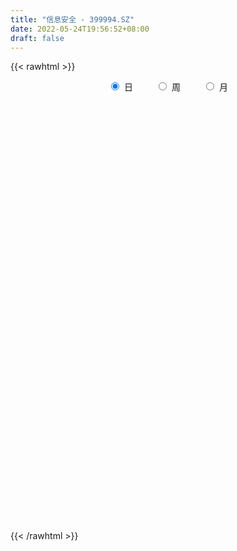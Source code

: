 ```yaml
---
title: "信息安全 - 399994.SZ"
date: 2022-05-24T19:56:52+08:00
draft: false
---
```

{{< rawhtml >}}
    <div style="text-align: center">
        <label style="padding: 1rem;"><input style="margin-right: .5rem" type="radio" name="period" value="D" checked onclick="period_change(this)">日</label>
        <label style="padding: 1rem;"><input style="margin-right: .5rem" type="radio" name="period" value="W" onclick="period_change(this)">周</label>
        <label style="padding: 1rem;"><input style="margin-right: .5rem" type="radio" name="period" value="M" onclick="period_change(this)">月</label>
    </div>
    <div id="chart" style="height: 700px;"></div> 
    <script type="text/javascript">
        const D_v = [17059803.0,15490403.0,17148506.0,14896383.0,16241085.0,15017381.0,13434861.0,18078980.0,19202179.0,19293533.0,18292406.0,19721763.0,18420152.0,19134019.0,17016383.0,17836500.0,15417501.0,22870077.0,23964025.0,20004544.0,35249482.0,35724684.0,26346944.0,27086041.0,27147354.0,24757199.0,23223383.0,21628400.0,21708965.0,20146761.0,17823477.0,17243734.0,18741541.0,17038350.0,18368360.0,15513335.0,17370099.0,19292722.0,15190186.0,19225188.0,15998871.0,28208188.0,31136984.0,25029689.0,22649308.0,21610675.0,23106744.0,18559518.0,20954055.0,21310938.0,21771164.0,19701704.0,23830585.0,20682931.0,18680966.0,20127827.0,22649457.0,25909245.0,20323122.0,19981218.0,18831228.0,16690774.0,19418860.0,17114759.0,21917315.0,20559299.0,14074128.0,16891472.0,14048098.0,13224082.0,14549302.0,16775842.0,15934940.0,12693603.0,14937135.0,15724227.0,21234504.0,21046531.0,19847188.0,16578676.0,19320031.0,17841964.0,17501738.0,19842879.0,19534562.0,17095413.0,15676832.0,18633770.0,14622201.0,14060523.0,11809224.0,8887014.0,12832437.0,11748771.0,13091865.0,8887375.0,9692433.0,7524878.0,8823358.0,8406153.0,7888008.0,7327343.0,7341729.0,10355555.0,8836735.0,8766513.0,9838045.0,8090586.0,8469373.0,8502309.0,10143930.0,10194426.0,8678803.0,10523687.0,10672656.0,11356070.0,9432080.0,9633438.0,15394802.0,12183434.0,14338513.0,15631473.0,14931139.0,17713242.0,19177905.0,19484443.0,18043537.0,17123409.0,15632783.0,16219101.0,15864837.0,17194918.0,17358687.0,19928835.0,16999820.0,22817117.0,23239854.0,21412080.0,16838051.0,17119328.0,15891079.0,16006538.0,18157434.0,15211311.0,18551439.0,20535978.0,20821952.0,20694691.0,21641677.0,17248949.0,16409621.0,18243691.0,14972790.0,16346270.0,12115531.0,15874543.0,13980138.0,18228819.0,16480165.0,21667983.0,23502639.0,19694826.0,19567742.0,19437036.0,16254173.0,13768880.0,17699873.0,16804680.0,32774555.0,39418831.0,26531793.0,24542270.0,23167374.0,20721865.0,25659638.0,20556844.0,22003510.0,17500971.0,15186938.0,18867948.0,22627853.0,17699288.0,20631861.0,19343687.0,17335640.0,17595941.0,19111048.0,20936525.0,30822842.0,28833425.0,28418613.0,32489882.0,20907555.0,18694544.0,18676713.0,18051120.0,17870317.0,16158075.0,15837260.0,19093726.0,24073039.0,19671852.0,20048172.0,19599897.0,21984553.0,24522978.0,26592311.0,18363378.0,19210269.0,19375153.0,16660227.0,15610735.0,14271276.0,12543110.0,12755814.0,12538015.0,15038170.0,15310757.0,14721921.0,15278041.0,13981823.0,13763096.0,11586893.0,10571064.0,8869448.0,10601732.0,8843345.0,8711696.0,11077548.0,11622181.0,9978491.0,14913450.0,14864225.0,15774962.0,10774775.0,14038721.0,14448951.0,16814501.0,12079243.0,12133654.0,15827428.0,13220972.0,11437470.0,11174387.0,10146604.0,14978072.0,11297667.0,11111652.0,11479231.0,15129386.0]
const D_histogram = [0.0,2.102185755,3.8815239305,5.2375691457,5.7197532255,4.976336851,3.1918048408,4.8602315351,7.6165971427,7.9578493487,9.4055794225,9.5552181971,10.3613310064,10.4665664002,7.0463630025,3.9545877473,2.0813451014,3.818308047,4.2049924327,4.0454437991,6.7870390845,6.5931723688,5.0876705804,2.3592072547,2.3958772089,1.3521377403,2.1364299042,1.3996115252,1.3903897545,-1.0950239746,-3.8007391255,-4.6036592985,-6.0137137341,-5.2362576433,-6.8411683619,-9.9450729443,-9.725547861,-9.5803292643,-8.4033722796,-6.1449369626,-5.3593060533,1.2478883499,6.1627126134,6.9875798193,7.4246623723,7.8626576532,8.4582872385,8.0325052365,9.6491152441,9.9491838438,7.1577633294,3.8680403696,1.3353408064,-3.1308111028,-2.7439248128,-2.6232688479,-0.0841393963,0.1863139775,1.3073768943,-0.162631641,-0.9215842707,-0.1071555469,0.7765526459,-0.5302366816,-1.6742682356,-5.7369847316,-8.5080848059,-13.1562513131,-14.7489538616,-14.6289268348,-13.0793254755,-8.3258607871,-4.7630144725,-2.639319619,-3.6472676461,-4.4083236386,-4.220409327,-5.413872078,-5.1926758588,-6.4476697716,-6.7042448959,-4.6398932062,-2.5890000278,-0.670227268,-0.2883822834,0.8550253439,-0.5612699895,-1.5864146712,-3.3641356,-6.7673214884,-8.0528345949,-8.4168952773,-6.3706309281,-4.8419598905,-4.6772365101,-4.5461883594,-7.4042907666,-6.3876119937,-4.4070639907,-2.337095365,-2.9414777633,-2.3050685005,-1.0376680987,1.2783021542,1.5547872584,2.7961125665,2.9830161342,2.0134228888,2.0733165907,2.4463180733,1.7746182169,-0.6330807045,-3.0689632998,-2.1444626413,-0.0721412595,1.9888813151,3.9459969438,5.8824500848,7.9976130686,8.2559118816,10.4838033293,11.2753530514,11.6561071696,12.6808867171,12.6085307129,11.2750350635,10.3169914083,6.6842394022,4.9192751118,4.7225882582,3.3182558308,1.7401507702,0.3460037529,-1.4758961088,-3.629409963,-1.5386435195,1.1710222909,0.2013226083,0.1757365656,-1.9282449338,-3.9646866751,-2.2600588319,-0.2570876174,-0.21364147,0.6465308007,1.9535835065,1.6903823637,1.0941738945,-1.7863905721,-5.6150214228,-6.2172789962,-5.9724239669,-5.9512801079,-6.7989043412,-6.8904783492,-5.3446759641,-4.8280871877,-2.4574904273,-0.3926122753,2.3278697454,2.1772363421,0.0921058227,-3.3797460888,-4.1520343371,-6.6056411691,-6.5923552654,-7.3281522521,-7.6805990666,-1.5171945463,3.5437634958,6.3181934924,6.061589652,4.2629285889,3.6625730292,-2.0708149675,-5.8409600725,-13.3612250802,-18.0643351089,-20.5312671662,-20.2654674932,-15.7848263369,-13.2373829294,-12.5416309098,-12.1649193396,-9.8086995536,-7.4220870525,-6.0875762125,-2.7798253266,3.4756082203,5.9952855325,9.9481534355,8.2854555203,7.7040394206,7.6917670932,8.1208372931,7.8654077622,5.7005501868,3.1622682508,-2.1872763242,-7.1153836894,-10.7914188362,-11.9764178867,-10.5488076551,-11.3226503582,-15.3883853108,-12.9020620969,-8.4505171759,-5.5706441559,-2.8986011257,-0.927515898,0.8512747656,0.0105890415,-1.3937097289,-2.1851278299,-3.5054477467,-1.6864637173,-0.3134812461,0.9076800418,2.2622958823,0.7874023023,-1.4001384357,-6.8706767648,-7.3155350465,-9.3277011604,-8.8111701396,-8.5343695605,-5.9051712952,-3.7586766769,-2.2766383605,-3.76881526,-5.3807284567,-12.0957535616,-18.7163951767,-17.3423933454,-16.1957900351,-9.5983930595,-4.463518886,-0.8315241602,2.3902984797,6.074790196,9.2294719892,11.8857722849,13.2070025158,13.5635796057,13.9336038376,14.8136009534,14.732520026,15.5256824704,16.6902958745,12.6460509532]
const D_fast = [0.0,2.6277321937,5.3774513519,8.0428888535,9.9550112396,10.4556790779,9.4690982779,12.352582856,17.0130977493,19.3438122925,23.1429372218,25.6813805457,29.0778261066,31.7997031005,30.1410904534,28.0379621351,26.6850557645,29.3765957218,30.8145282157,31.6663405319,36.1046955884,37.5591219649,37.3255378216,35.1868763096,35.822515566,35.1168105324,36.4352101724,36.0482946748,36.3866703427,33.6275006199,29.9716006876,28.0177656901,25.1042828209,24.5726745009,21.2574716918,15.6672988734,13.4554369914,11.205573272,10.2816871868,11.0038882632,10.4496926591,17.3688591498,23.8243615667,26.3961237274,28.6893718734,31.0930315676,33.8032329626,35.3855772697,39.4144660884,42.201830649,41.1998509669,38.8771380995,36.6782737379,31.429419053,31.1303241398,30.5951628927,33.1132574953,33.4302893634,34.8781965039,33.3675300583,32.3781813609,33.1658211979,34.2436675523,32.8043190544,31.2417204415,25.7447577625,20.8466364868,12.9094071513,7.6294661374,4.0922614555,2.3720314459,5.0440309376,7.4161236341,8.8799885828,6.9602236442,5.097086742,4.2298987218,1.6829679514,0.6059952058,-2.2609161499,-4.1935524981,-3.2891741099,-1.8855309385,-0.1343149957,0.1754344181,1.5325983814,-0.0240144495,-1.445762799,-4.0645176278,-9.1595338882,-12.4582556434,-14.9265401451,-14.472933528,-14.154752463,-15.1593382102,-16.1648371494,-20.8740122481,-21.4542364737,-20.5754544684,-19.0897596839,-20.4295115231,-20.3693693854,-19.3613860082,-16.7258402168,-16.0606582981,-14.1203048483,-13.187647247,-13.6538847702,-13.0756619206,-12.0910809197,-12.3191262219,-14.8850953194,-18.0882187397,-17.6998337415,-15.6455476747,-13.0873047713,-10.1436899065,-6.7366242444,-2.6220579934,-0.29978121,4.54906107,8.1594490549,11.4542299656,15.6492311923,18.7290078663,20.2142709828,21.8354751796,19.8737830241,19.3386375117,20.3225977227,19.7478292529,18.6047618848,17.2971158057,15.1062419169,12.0453755719,13.7514811356,16.7539025187,15.8345334881,15.8528815868,13.266838854,10.239225444,11.3788385792,13.3175378893,13.3075736692,14.3293786401,16.1248272226,16.2842216707,15.9615566751,12.6343945654,7.4020083591,5.2454310367,3.9971800742,2.5305039062,-0.0168464124,-1.8310400077,-1.6214066136,-2.3118396341,-0.5556154805,1.4111096026,4.7135590597,5.1072347419,3.0451306782,-1.2716577555,-3.0819545881,-7.1869717124,-8.821774625,-11.3896096747,-13.6622062559,-7.8781003721,-1.9312014561,2.4227769135,3.6815704862,2.9486415703,3.2639292679,-2.9871624707,-8.2175475938,-19.0781188716,-28.2973126776,-35.8970615264,-40.6976287267,-40.1631941546,-40.9250964795,-43.3647521873,-46.0292704519,-46.1252255544,-45.5941348164,-45.7815180295,-43.1687234753,-36.0443878733,-32.025889178,-25.5859829161,-25.1773169512,-23.8327231958,-21.9220537499,-19.4627742267,-17.7518518171,-18.4915718458,-20.2392867191,-26.1356503751,-32.8426036626,-39.2164935185,-43.3955970407,-44.6051887229,-48.2096940155,-56.1225252959,-56.8617176062,-54.5228019791,-53.035589998,-51.0881972494,-49.3489909961,-47.3573816411,-48.1954201049,-49.9481463075,-51.2858463659,-53.4825282195,-52.0851601193,-50.7905479597,-49.3424666614,-47.4222768503,-48.7003198547,-51.2378952017,-58.4261027219,-60.6998447652,-65.0439361693,-66.7301976834,-68.5869894943,-67.4340840528,-66.2272586038,-65.3143798775,-67.748760592,-70.7058559028,-80.4448193982,-91.7445598074,-94.7061563125,-97.608500511,-93.4107018003,-89.3917073483,-85.9675936626,-82.1481964026,-76.9450071374,-71.4829573469,-65.85521398,-61.2322331201,-57.4847611288,-53.6313359376,-49.0479385833,-45.4458895042,-40.7713064422,-35.4341190696,-36.3168512525]
const D_slow = [0.0,0.5255464387,1.4959274214,2.8053197078,4.2352580142,5.4793422269,6.2772934371,7.4923513209,9.3965006066,11.3859629438,13.7373577994,16.1261623486,18.7164951002,21.3331367003,23.0947274509,24.0833743877,24.6037106631,25.5582876748,26.609535783,27.6208967328,29.3176565039,30.9659495961,32.2378672412,32.8276690549,33.4266383571,33.7646727922,34.2987802682,34.6486831495,34.9962805882,34.7225245945,33.7723398131,32.6214249885,31.117996555,29.8089321442,28.0986400537,25.6123718176,23.1809848524,20.7859025363,18.6850594664,17.1488252258,15.8089987124,16.1209707999,17.6616489533,19.4085439081,21.2647095012,23.2303739144,25.3449457241,27.3530720332,29.7653508442,32.2526468052,34.0420876375,35.0090977299,35.3429329315,34.5602301558,33.8742489526,33.2184317406,33.1973968916,33.2439753859,33.5708196095,33.5301616993,33.2997656316,33.2729767449,33.4671149064,33.334555736,32.9159886771,31.4817424942,29.3547212927,26.0656584644,22.378419999,18.7211882903,15.4513569214,13.3698917247,12.1791381066,11.5193082018,10.6074912903,9.5054103806,8.4503080489,7.0968400294,5.7986710647,4.1867536218,2.5106923978,1.3507190963,0.7034690893,0.5359122723,0.4638167015,0.6775730374,0.5372555401,0.1406518723,-0.7003820278,-2.3922123998,-4.4054210486,-6.5096448679,-8.1023025999,-9.3127925725,-10.4821017001,-11.6186487899,-13.4697214816,-15.06662448,-16.1683904777,-16.7526643189,-17.4880337598,-18.0643008849,-18.3237179095,-18.004142371,-17.6154455564,-16.9164174148,-16.1706633812,-15.667307659,-15.1489785113,-14.537398993,-14.0937444388,-14.2520146149,-15.0192554399,-15.5553711002,-15.5734064151,-15.0761860863,-14.0896868504,-12.6190743292,-10.619671062,-8.5556930916,-5.9347422593,-3.1159039965,-0.201877204,2.9683444752,6.1204771534,8.9392359193,11.5184837714,13.1895436219,14.4193623999,15.6000094644,16.4295734221,16.8646111147,16.9511120529,16.5821380257,15.6747855349,15.2901246551,15.5828802278,15.6332108799,15.6771450212,15.1950837878,14.203912119,13.6388974111,13.5746255067,13.5212151392,13.6828478394,14.171243716,14.593839307,14.8673827806,14.4207851375,13.0170297819,11.4627100328,9.9696040411,8.4817840141,6.7820579288,5.0594383415,3.7232693505,2.5162475536,1.9018749468,1.8037218779,2.3856893143,2.9299983998,2.9530248555,2.1080883333,1.070079749,-0.5813305433,-2.2294193596,-4.0614574226,-5.9816071893,-6.3609058259,-5.4749649519,-3.8954165788,-2.3800191658,-1.3142870186,-0.3986437613,-0.9163475032,-2.3765875213,-5.7168937914,-10.2329775686,-15.3657943602,-20.4321612335,-24.3783678177,-27.68771355,-30.8231212775,-33.8643511124,-36.3165260008,-38.1720477639,-39.693941817,-40.3888981487,-39.5199960936,-38.0211747105,-35.5341363516,-33.4627724715,-31.5367626164,-29.6138208431,-27.5836115198,-25.6172595793,-24.1921220326,-23.4015549699,-23.9483740509,-25.7272199733,-28.4250746823,-31.419179154,-34.0563810678,-36.8870436573,-40.734139985,-43.9596555093,-46.0722848032,-47.4649458422,-48.1895961236,-48.4214750981,-48.2086564067,-48.2060091464,-48.5544365786,-49.1007185361,-49.9770804727,-50.3986964021,-50.4770667136,-50.2501467032,-49.6845727326,-49.487722157,-49.8377567659,-51.5554259571,-53.3843097187,-55.7162350088,-57.9190275438,-60.0526199339,-61.5289127577,-62.4685819269,-63.037741517,-63.979945332,-65.3251274462,-68.3490658366,-73.0281646307,-77.3637629671,-81.4127104759,-83.8123087408,-84.9281884623,-85.1360695023,-84.5384948824,-83.0197973334,-80.7124293361,-77.7409862649,-74.4392356359,-71.0483407345,-67.5649397751,-63.8615395368,-60.1784095302,-56.2969889126,-52.124414944,-48.9629022057]
const D_data = [['2021-05-13', 1655.6554, 1657.512, 1654.2205, 1681.3211],['2021-05-14', 1662.6546, 1690.4525, 1654.557, 1690.481],['2021-05-17', 1691.3652, 1699.4895, 1691.3652, 1720.3361],['2021-05-18', 1691.6986, 1706.6647, 1683.0256, 1711.329],['2021-05-19', 1703.1488, 1705.6051, 1693.4248, 1708.6483],['2021-05-20', 1701.2501, 1694.5237, 1693.9424, 1706.2623],['2021-05-21', 1697.2817, 1678.7326, 1677.1519, 1702.2493],['2021-05-24', 1676.0189, 1725.9215, 1671.8154, 1727.7601],['2021-05-25', 1727.5299, 1757.7891, 1722.4801, 1759.2074],['2021-05-26', 1761.292, 1743.6638, 1742.9324, 1778.1005],['2021-05-27', 1741.6899, 1771.161, 1741.4012, 1779.6304],['2021-05-28', 1766.3412, 1768.9755, 1760.2612, 1773.8115],['2021-05-31', 1775.4177, 1790.29, 1775.4177, 1790.3485],['2021-06-01', 1786.1936, 1795.2067, 1779.0319, 1803.7291],['2021-06-02', 1798.1655, 1752.2249, 1746.4575, 1798.4962],['2021-06-03', 1755.4688, 1746.4565, 1746.2207, 1778.6602],['2021-06-04', 1742.6153, 1754.158, 1741.2099, 1762.6338],['2021-06-07', 1766.1624, 1804.998, 1766.1624, 1804.998],['2021-06-08', 1809.0934, 1800.7854, 1790.7772, 1814.7998],['2021-06-09', 1800.8163, 1801.743, 1788.197, 1817.6783],['2021-06-10', 1795.6864, 1853.5387, 1794.4748, 1855.4275],['2021-06-11', 1857.1568, 1833.3378, 1830.0864, 1857.1568],['2021-06-15', 1831.4898, 1821.4907, 1811.5417, 1831.4898],['2021-06-16', 1817.6634, 1802.3074, 1798.2639, 1832.7113],['2021-06-17', 1798.9313, 1836.307, 1795.9094, 1841.4002],['2021-06-18', 1831.601, 1826.3351, 1823.826, 1844.3656],['2021-06-21', 1817.7231, 1854.8099, 1812.5774, 1856.6338],['2021-06-22', 1854.8287, 1842.2161, 1834.0593, 1855.9774],['2021-06-23', 1838.3589, 1855.4077, 1819.9236, 1862.6938],['2021-06-24', 1855.4421, 1822.6943, 1821.2645, 1855.5607],['2021-06-25', 1820.1494, 1808.7679, 1796.9699, 1828.4947],['2021-06-28', 1809.7298, 1824.463, 1801.5309, 1827.7476],['2021-06-29', 1825.0548, 1811.1324, 1808.963, 1841.2463],['2021-06-30', 1814.1206, 1836.6692, 1808.4924, 1837.2533],['2021-07-01', 1840.9747, 1803.8423, 1802.9621, 1841.5677],['2021-07-02', 1796.84, 1769.3623, 1766.2594, 1797.2391],['2021-07-05', 1782.6077, 1798.7767, 1781.5188, 1805.7778],['2021-07-06', 1798.0271, 1794.2189, 1774.2674, 1811.1474],['2021-07-07', 1780.5995, 1806.335, 1769.9781, 1807.7101],['2021-07-08', 1808.8373, 1825.931, 1796.5753, 1827.7801],['2021-07-09', 1816.6503, 1813.4627, 1793.0886, 1821.3623],['2021-07-12', 1817.9372, 1907.1352, 1813.1889, 1907.9479],['2021-07-13', 1919.6755, 1922.5847, 1909.3117, 1941.7576],['2021-07-14', 1918.6091, 1894.8248, 1893.3426, 1922.871],['2021-07-15', 1889.4223, 1902.0848, 1878.4951, 1909.2355],['2021-07-16', 1903.272, 1913.7919, 1902.6423, 1932.5629],['2021-07-19', 1904.4898, 1928.6007, 1890.4289, 1931.8497],['2021-07-20', 1908.6074, 1926.6475, 1899.9705, 1927.8822],['2021-07-21', 1931.421, 1966.6667, 1930.7379, 1977.7075],['2021-07-22', 1976.7279, 1967.6695, 1951.6348, 1976.8713],['2021-07-23', 1967.7872, 1933.7619, 1929.4364, 1967.7872],['2021-07-26', 1934.1042, 1920.3716, 1882.0721, 1948.7307],['2021-07-27', 1925.3269, 1921.1735, 1920.2676, 1988.3563],['2021-07-28', 1903.2061, 1882.2111, 1835.3753, 1923.2001],['2021-07-29', 1914.5343, 1934.5029, 1904.8811, 1942.4898],['2021-07-30', 1931.1707, 1935.179, 1911.3193, 1945.1803],['2021-08-02', 1930.4912, 1976.3719, 1925.1921, 1976.3719],['2021-08-03', 1970.905, 1960.3453, 1951.9799, 1996.3662],['2021-08-04', 1952.0481, 1980.1579, 1952.0481, 1981.4488],['2021-08-05', 1973.6181, 1951.9827, 1946.0213, 1973.6181],['2021-08-06', 1955.9856, 1959.1842, 1936.9125, 1961.4524],['2021-08-09', 1954.7195, 1983.4001, 1952.6378, 1986.2214],['2021-08-10', 1977.9682, 1993.9139, 1970.2537, 1999.8739],['2021-08-11', 1991.6417, 1970.1766, 1964.3481, 1991.9234],['2021-08-12', 1974.772, 1969.4111, 1968.6628, 2007.571],['2021-08-13', 1961.3157, 1920.3128, 1914.0891, 1961.3157],['2021-08-16', 1915.4927, 1916.5772, 1905.993, 1933.6463],['2021-08-17', 1914.6868, 1868.163, 1864.0362, 1915.9888],['2021-08-18', 1868.8297, 1881.7743, 1852.8713, 1881.7743],['2021-08-19', 1876.8347, 1890.3794, 1876.0989, 1906.1687],['2021-08-20', 1886.1962, 1904.1401, 1876.4795, 1921.8902],['2021-08-23', 1904.4544, 1954.8695, 1902.6498, 1958.5267],['2021-08-24', 1950.1575, 1959.0831, 1936.3299, 1961.1607],['2021-08-25', 1969.0242, 1955.1958, 1944.3364, 1979.3707],['2021-08-26', 1955.878, 1918.0215, 1917.8003, 1956.484],['2021-08-27', 1906.3073, 1914.5149, 1900.7533, 1915.7122],['2021-08-30', 1949.017, 1922.6709, 1915.2778, 1957.2496],['2021-08-31', 1917.3464, 1899.8646, 1886.9613, 1918.6653],['2021-09-01', 1903.8329, 1911.6189, 1869.855, 1919.9305],['2021-09-02', 1903.7238, 1886.3441, 1877.896, 1903.7238],['2021-09-03', 1894.2596, 1889.9513, 1869.3375, 1906.8929],['2021-09-06', 1887.9158, 1919.6705, 1871.5172, 1920.3019],['2021-09-07', 1918.7607, 1927.914, 1909.7658, 1934.4108],['2021-09-08', 1929.1575, 1935.8116, 1921.7778, 1937.6424],['2021-09-09', 1931.7793, 1922.4759, 1908.25, 1932.6605],['2021-09-10', 1921.3582, 1936.4718, 1915.613, 1945.6498],['2021-09-13', 1936.8225, 1903.8482, 1900.9263, 1936.8225],['2021-09-14', 1903.5993, 1901.3103, 1897.2485, 1942.0768],['2021-09-15', 1897.5801, 1882.2394, 1873.7971, 1897.5801],['2021-09-16', 1878.7597, 1843.509, 1843.4952, 1887.9123],['2021-09-17', 1845.6872, 1850.889, 1818.0753, 1854.0142],['2021-09-22', 1826.064, 1850.5657, 1822.3477, 1856.6821],['2021-09-23', 1856.5814, 1878.3617, 1851.8093, 1884.5743],['2021-09-24', 1874.3787, 1875.8277, 1873.469, 1889.7598],['2021-09-27', 1888.5953, 1858.0874, 1841.7986, 1898.9729],['2021-09-28', 1850.8207, 1853.1836, 1837.8398, 1867.3665],['2021-09-29', 1840.631, 1801.7169, 1800.6794, 1842.3118],['2021-09-30', 1809.8968, 1837.7122, 1809.8968, 1843.503],['2021-10-08', 1855.7929, 1851.3621, 1844.3195, 1870.9198],['2021-10-11', 1851.7583, 1858.4161, 1849.997, 1866.3493],['2021-10-12', 1854.9261, 1824.3026, 1811.1644, 1854.9261],['2021-10-13', 1828.6659, 1835.2963, 1816.3534, 1836.5268],['2021-10-14', 1836.5714, 1844.4315, 1830.5133, 1849.8951],['2021-10-15', 1850.2776, 1864.8042, 1838.9671, 1873.9192],['2021-10-18', 1860.1492, 1844.8685, 1834.1401, 1860.1492],['2021-10-19', 1846.2929, 1860.3648, 1840.7537, 1863.2135],['2021-10-20', 1867.1334, 1850.9821, 1850.012, 1879.6366],['2021-10-21', 1845.1195, 1834.0935, 1828.2525, 1849.1268],['2021-10-22', 1837.3841, 1843.9705, 1834.2779, 1858.7756],['2021-10-25', 1840.4184, 1848.766, 1827.6035, 1849.0198],['2021-10-26', 1848.5046, 1834.51, 1832.9829, 1854.6663],['2021-10-27', 1832.1707, 1802.8236, 1797.4123, 1833.1581],['2021-10-28', 1793.4334, 1785.7452, 1779.7782, 1807.8321],['2021-10-29', 1785.8203, 1819.4891, 1785.8203, 1819.4891],['2021-11-01', 1820.4565, 1838.898, 1815.8348, 1843.1645],['2021-11-02', 1838.977, 1848.5563, 1831.367, 1868.4643],['2021-11-03', 1855.8821, 1858.4614, 1848.7475, 1869.194],['2021-11-04', 1861.3614, 1870.8118, 1861.1754, 1872.5744],['2021-11-05', 1873.7402, 1887.9662, 1873.3668, 1903.6356],['2021-11-08', 1882.8234, 1876.2921, 1861.4409, 1882.9008],['2021-11-09', 1875.4771, 1914.2249, 1873.6703, 1917.6728],['2021-11-10', 1913.3966, 1912.511, 1901.1325, 1926.4802],['2021-11-11', 1905.8754, 1919.5199, 1899.3277, 1931.0695],['2021-11-12', 1917.1476, 1941.3841, 1914.5913, 1942.9384],['2021-11-15', 1952.3901, 1941.026, 1939.0279, 1961.1234],['2021-11-16', 1940.2439, 1932.0726, 1929.4945, 1958.7036],['2021-11-17', 1928.0376, 1940.6959, 1925.6352, 1941.8251],['2021-11-18', 1934.0365, 1903.3015, 1903.1894, 1942.707],['2021-11-19', 1905.2975, 1918.6988, 1903.332, 1922.0561],['2021-11-22', 1919.3053, 1939.052, 1915.254, 1944.0416],['2021-11-23', 1934.5377, 1925.0862, 1919.7251, 1938.0059],['2021-11-24', 1925.9038, 1919.2232, 1917.0927, 1930.3295],['2021-11-25', 1916.479, 1916.7153, 1909.7524, 1926.9562],['2021-11-26', 1912.6238, 1904.5651, 1887.6724, 1918.5993],['2021-11-29', 1878.3742, 1889.8705, 1877.1658, 1892.9549],['2021-11-30', 1895.7256, 1943.0406, 1895.7256, 1952.4816],['2021-12-01', 1947.8537, 1965.8862, 1946.8052, 1970.5752],['2021-12-02', 1963.109, 1927.2666, 1925.7118, 1966.2668],['2021-12-03', 1932.2735, 1938.7882, 1932.2735, 1946.4469],['2021-12-06', 1935.8116, 1908.4548, 1907.301, 1936.7594],['2021-12-07', 1919.876, 1897.7954, 1887.502, 1922.2921],['2021-12-08', 1900.5685, 1943.2795, 1900.5685, 1943.43],['2021-12-09', 1940.8021, 1958.0154, 1940.2931, 1968.5712],['2021-12-10', 1950.8165, 1940.7522, 1931.7835, 1954.1328],['2021-12-13', 1945.8409, 1955.5602, 1941.373, 1961.1874],['2021-12-14', 1949.9928, 1970.0789, 1947.469, 1971.4821],['2021-12-15', 1972.0639, 1956.7467, 1953.7207, 1978.0478],['2021-12-16', 1957.6642, 1953.4627, 1942.8501, 1965.3111],['2021-12-17', 1950.1237, 1917.2036, 1917.2036, 1950.1237],['2021-12-20', 1908.5846, 1886.0943, 1885.3888, 1919.9223],['2021-12-21', 1888.1969, 1911.507, 1888.1969, 1912.4128],['2021-12-22', 1916.8296, 1917.7893, 1913.7502, 1928.6236],['2021-12-23', 1919.3227, 1912.2341, 1910.4568, 1924.2935],['2021-12-24', 1913.7761, 1895.0676, 1889.4835, 1916.7525],['2021-12-27', 1896.0648, 1897.3416, 1889.2432, 1902.7645],['2021-12-28', 1901.2818, 1917.5259, 1900.2125, 1917.9283],['2021-12-29', 1913.7773, 1906.5803, 1899.1293, 1915.2858],['2021-12-30', 1906.3257, 1935.0466, 1904.8357, 1944.8645],['2021-12-31', 1935.6544, 1942.3729, 1926.478, 1944.2064],['2022-01-04', 1947.511, 1964.657, 1938.6487, 1969.0204],['2022-01-05', 1961.5422, 1937.8306, 1929.6071, 1969.925],['2022-01-06', 1926.1616, 1908.8438, 1894.7405, 1926.1616],['2022-01-07', 1909.8915, 1875.4176, 1874.8356, 1925.3272],['2022-01-10', 1869.367, 1894.9396, 1848.1484, 1904.6876],['2022-01-11', 1892.8702, 1860.8197, 1857.2057, 1898.3097],['2022-01-12', 1864.4576, 1879.6167, 1863.6359, 1879.9307],['2022-01-13', 1896.592, 1862.2229, 1862.2229, 1899.9979],['2022-01-14', 1851.8146, 1857.327, 1849.1265, 1878.0864],['2022-01-17', 1878.4676, 1950.2033, 1878.4676, 1951.9409],['2022-01-18', 1960.0581, 1966.8183, 1959.4877, 2009.7608],['2022-01-19', 1955.5097, 1962.7156, 1949.5361, 1977.7039],['2022-01-20', 1962.7543, 1936.0793, 1930.3347, 1962.8082],['2022-01-21', 1928.1884, 1915.0543, 1910.5197, 1947.6459],['2022-01-24', 1903.7394, 1926.6263, 1902.3935, 1946.2563],['2022-01-25', 1917.8119, 1845.6341, 1845.1352, 1927.5403],['2022-01-26', 1847.3998, 1841.0354, 1815.8301, 1866.7601],['2022-01-27', 1839.4397, 1755.0863, 1753.6253, 1839.7261],['2022-01-28', 1767.1042, 1743.458, 1742.2472, 1779.1017],['2022-02-07', 1777.0136, 1734.6929, 1727.7403, 1779.4291],['2022-02-08', 1730.6804, 1744.0266, 1708.7309, 1744.7698],['2022-02-09', 1746.9563, 1792.0606, 1746.1131, 1793.7256],['2022-02-10', 1787.414, 1771.5231, 1764.2863, 1787.414],['2022-02-11', 1766.361, 1742.5768, 1738.7066, 1780.3616],['2022-02-14', 1726.8903, 1726.9411, 1704.6634, 1746.4824],['2022-02-15', 1729.0923, 1745.332, 1727.4556, 1747.7062],['2022-02-16', 1767.1262, 1746.3427, 1740.869, 1773.3599],['2022-02-17', 1735.2692, 1732.2642, 1725.4556, 1749.5754],['2022-02-18', 1736.3907, 1760.3176, 1735.404, 1760.3465],['2022-02-21', 1779.2655, 1817.7979, 1778.7304, 1818.8941],['2022-02-22', 1799.3371, 1793.0523, 1783.0074, 1805.1748],['2022-02-23', 1798.2776, 1829.7386, 1794.8686, 1834.5695],['2022-02-24', 1815.7996, 1767.9573, 1741.1105, 1828.5822],['2022-02-25', 1785.1966, 1777.2023, 1774.0717, 1799.3424],['2022-02-28', 1785.0038, 1784.5434, 1762.3914, 1794.5389],['2022-03-01', 1786.307, 1793.475, 1779.1727, 1796.9831],['2022-03-02', 1779.164, 1787.9886, 1774.6546, 1791.0354],['2022-03-03', 1792.6775, 1759.376, 1757.4717, 1793.8801],['2022-03-04', 1747.9781, 1742.0906, 1734.4665, 1764.0541],['2022-03-07', 1734.5319, 1682.4492, 1673.3611, 1734.5319],['2022-03-08', 1684.4844, 1652.5498, 1642.7967, 1697.1546],['2022-03-09', 1658.9239, 1633.8286, 1556.4113, 1663.5562],['2022-03-10', 1672.1407, 1638.4389, 1638.4389, 1673.7648],['2022-03-11', 1608.4816, 1658.1212, 1591.0911, 1658.5476],['2022-03-14', 1639.8827, 1618.4439, 1618.4439, 1662.0129],['2022-03-15', 1609.0737, 1547.7652, 1547.7652, 1629.4142],['2022-03-16', 1575.9148, 1608.1967, 1523.2734, 1612.8501],['2022-03-17', 1630.053, 1636.6535, 1624.1987, 1654.6986],['2022-03-18', 1625.8813, 1624.5363, 1605.5571, 1630.767],['2022-03-21', 1626.5703, 1626.7652, 1609.2129, 1637.3542],['2022-03-22', 1622.7663, 1622.1429, 1611.8104, 1633.6251],['2022-03-23', 1620.2319, 1622.9778, 1611.1548, 1634.0542],['2022-03-24', 1613.218, 1586.1466, 1581.183, 1613.218],['2022-03-25', 1593.6718, 1565.5206, 1565.5206, 1602.2599],['2022-03-28', 1549.6948, 1558.8304, 1534.7068, 1571.851],['2022-03-29', 1561.7165, 1537.105, 1532.2958, 1565.309],['2022-03-30', 1549.6139, 1568.5562, 1543.2559, 1568.5562],['2022-03-31', 1565.0531, 1563.6202, 1550.9473, 1565.6772],['2022-04-01', 1553.9146, 1561.8022, 1547.828, 1571.1799],['2022-04-06', 1561.1276, 1564.602, 1558.1685, 1570.2673],['2022-04-07', 1560.1069, 1522.9472, 1522.8387, 1567.7656],['2022-04-08', 1521.9701, 1496.7319, 1483.4506, 1524.0437],['2022-04-11', 1487.6714, 1424.2255, 1416.1146, 1487.6714],['2022-04-12', 1426.4306, 1457.9744, 1412.7127, 1457.9744],['2022-04-13', 1447.4608, 1417.1781, 1417.1781, 1447.4608],['2022-04-14', 1431.2202, 1429.4128, 1416.7, 1436.7644],['2022-04-15', 1417.7917, 1413.1652, 1400.5199, 1426.6908],['2022-04-18', 1408.6658, 1436.0559, 1395.3234, 1436.5886],['2022-04-19', 1439.3598, 1430.2277, 1421.9456, 1450.1053],['2022-04-20', 1443.1328, 1420.3575, 1416.3449, 1450.4986],['2022-04-21', 1408.489, 1371.5444, 1367.1957, 1422.3911],['2022-04-22', 1364.2652, 1348.7058, 1339.3221, 1367.1848],['2022-04-25', 1323.9884, 1245.563, 1245.563, 1323.9884],['2022-04-26', 1244.9839, 1188.0711, 1186.3771, 1254.8274],['2022-04-27', 1173.8825, 1248.8186, 1168.6302, 1249.5664],['2022-04-28', 1237.8408, 1227.9933, 1213.5856, 1246.6158],['2022-04-29', 1240.6887, 1295.1768, 1235.4953, 1300.3553],['2022-05-05', 1279.3591, 1290.985, 1273.4796, 1307.3013],['2022-05-06', 1256.8862, 1281.6662, 1250.7164, 1308.7663],['2022-05-09', 1271.4297, 1283.6343, 1269.9851, 1296.1167],['2022-05-10', 1263.9914, 1299.6126, 1261.5971, 1304.2364],['2022-05-11', 1297.7538, 1305.9884, 1297.0092, 1340.8675],['2022-05-12', 1295.9252, 1312.6792, 1295.0859, 1322.7065],['2022-05-13', 1318.5107, 1305.9512, 1296.5867, 1321.4601],['2022-05-16', 1312.3305, 1298.7767, 1294.0022, 1320.2515],['2022-05-17', 1300.4135, 1302.0645, 1281.055, 1302.1585],['2022-05-18', 1315.383, 1314.0129, 1310.8354, 1330.7588],['2022-05-19', 1292.0853, 1307.1448, 1288.7317, 1307.1448],['2022-05-20', 1310.2218, 1323.8745, 1306.1735, 1326.8774],['2022-05-23', 1333.9767, 1339.0444, 1323.2326, 1339.3266],['2022-05-24', 1338.0567, 1270.4979, 1270.4979, 1340.5022]]
const W_v = [40842390.0,42306615.0,41335542.0,44219623.0,45551664.0,81084717.0,63250712.0,67178629.0,93428017.0,69661424.0,78686870.0,75690586.0,89301302.0,58601300.0,49281342.0,65299014.0,77712841.0,89021423.0,82710240.0,69084863.0,75299785.0,72728374.0,64951890.0,58674631.0,53400464.0,84153886.0,76191469.0,71191530.0,66769120.0,60145959.0,28607550.0,19135627.0,94283761.0,92595252.0,93556336.0,84926373.0,116902647.0,77774555.0,96595461.0,139592391.0,120614054.0,54139756.0,72991283.0,62113133.0,69362943.0,65647407.0,52467820.0,50546553.0,51845483.0,73506903.0,87074317.0,79837777.0,77378350.0,79605995.0,56407260.0,60762771.0,69147011.0,64646889.0,68238401.0,74763320.0,58728007.0,57355124.0,42282696.0,55375950.0,62826478.0,63365322.0,69998295.0,68531276.0,88452728.0,74326690.0,66683944.0,84229540.0,64202095.0,47597093.0,70550395.0,48413502.0,95846226.0,83941260.0,73842828.0,68496635.0,100376820.0,146049253.0,179159434.0,247966378.0,243310568.0,167021390.0,173803378.0,163955559.0,130688689.0,143646662.0,133810700.0,49891208.0,117489142.0,110968263.0,135716801.0,113130115.0,84212741.0,107711571.0,100733549.0,96282971.0,93922174.0,66738746.0,67113057.0,68821090.0,65814831.0,74847406.0,76352839.0,107977553.0,120874170.0,178105774.0,138204209.0,148760452.0,142946714.0,17042006.0,78413390.0,112688994.0,93556137.0,146261140.0,100685103.0,87754281.0,96304957.0,73121758.0,85049848.0,127940559.0,153595728.0,106489308.0,96370379.0,174649017.0,163227390.0,144148442.0,188583002.0,210069339.0,251452604.0,300717417.0,217034815.0,216311118.0,181716247.0,133904538.0,111066447.0,109261443.0,117379671.0,143283132.0,97317556.0,91815813.0,128956772.0,143113205.0,102262533.0,132468776.0,119913463.0,119298423.0,79169539.0,147318087.0,260664377.0,203090667.0,164374959.0,133554099.0,177653587.0,119997021.0,113842325.0,114128468.0,127815284.0,157540709.0,94791180.0,74120648.0,31250156.0,13362276.0,88981324.0,93627623.0,81270605.0,92320202.0,86532005.0,66115299.0,77506027.0,79394890.0,84323254.0,63686929.0,71917129.0,64613918.0,100052447.0,107341114.0,96529915.0,90538429.0,77939340.0,37110444.0,35995874.0,83498617.0,75433090.0,69157611.0,55385983.0,65084541.0,68580235.0,51583971.0,65557441.0,83591221.0,78434545.0,29311248.0,83456673.0,76738216.0,94588861.0,87824555.0,137812812.0,105337538.0,104530986.0,86905320.0,87077066.0,128634844.0,105702419.0,103024013.0,107694270.0,95701007.0,72787082.0,76065747.0,98026930.0,91816556.0,74802550.0,33468222.0,39196551.0,8823358.0,41318788.0,44001252.0,48043155.0,56489046.0,74797801.0,89462077.0,86566378.0,101306922.0,82385690.0,102245737.0,83221321.0,76679196.0,84433190.0,83964642.0,146434823.0,106442828.0,95013888.0,94322841.0,141472317.0,89450769.0,98724049.0,111063117.0,85127660.0,68185866.0,43981785.0,55392233.0,50233261.0,70366133.0,31263452.0,64698767.0,58708382.0,26608617.0]
const W_histogram = [0.0,-3.1097262678,-2.7135637452,-3.1454398709,-3.2806997858,4.4153080733,9.1569108018,13.9692107738,18.4890909892,19.3697138394,20.2162803595,21.1880006093,22.4572372335,16.5935291818,12.0678595804,8.632142606,11.0058112049,7.9300959715,4.6043768648,2.014175701,-1.6814771203,-2.858166782,-6.0219176451,-9.6119140761,-10.1355503912,-10.0469104272,-14.1404758921,-13.4164231494,-22.3172679174,-32.8952913015,-34.4441534101,-31.2704515695,-19.6193607938,-6.3134510322,0.6744214592,-1.8770668201,10.0302207077,14.4551376671,17.8404153465,21.5024661223,20.8227299296,17.5137720529,13.7735578708,8.9838592086,4.0435704107,-4.3575712996,-9.6826221161,-19.2101513674,-33.6364891554,-35.6702655513,-36.7445563508,-33.0172522016,-27.611205562,-22.8858583691,-26.5930469596,-22.4011471304,-20.8937228192,-16.3937109384,-12.3624566203,-8.4493185926,-7.9953706184,-5.3219607581,-3.5799926011,-14.4995723494,-20.1051568097,-21.7226252504,-16.1519375549,-12.061832747,-1.9470972199,-0.8262688658,0.9043316687,3.7497930709,4.3894008737,3.9448939866,3.3277211729,5.9245456783,11.0629564023,14.115631302,15.9315779836,16.3148759777,22.1232572336,34.1850025257,45.7036411868,63.1201618904,66.133419286,69.2065819827,67.066429201,68.7708916403,59.7114212203,53.8308592041,40.75752654,24.0160183694,8.4834282735,-6.2306596811,-15.9904128859,-20.5608218336,-27.0648642894,-28.3666844636,-21.9833644078,-19.4590771351,-15.9341397099,-18.8390995589,-19.5227665858,-16.6400604293,-16.5572693855,-21.6099777847,-18.8469635078,-12.3730765903,-6.0972203197,8.1413602772,19.2964684541,23.9119324783,18.7188245435,11.772029473,8.7756405445,2.6595529126,-0.3261987211,-1.9342863417,-2.7971789645,-5.3424849579,-7.186984465,-9.9252169478,-7.4879262495,-1.4179364857,3.1540467025,3.621943581,8.4838468256,14.7853437549,22.0520438528,24.5526637802,29.0010640633,33.3872095935,48.0219399357,42.9010246606,42.3050194299,34.7841124625,19.2341629201,1.684529659,-12.2802958238,-20.8825024554,-23.8057360066,-26.9811603161,-24.7516992445,-17.4002042713,-12.9102041291,-17.1289667851,-21.5650943679,-19.4700386484,-17.6082256291,-12.7435973765,-6.5892448237,2.8167647517,29.1211973384,26.3076911931,18.3651580365,19.0399401539,22.774183403,18.3897860437,10.5705396494,5.3089462301,-1.1597120995,-16.7159063761,-23.2090852922,-32.7396763464,-38.1508596908,-36.6479799087,-32.1623311129,-32.9925362486,-37.0322670294,-34.3532547388,-32.4006891338,-28.7074182486,-27.4049217453,-21.7614443939,-23.1786758776,-23.3348181981,-24.7142785553,-18.5982043103,-12.7491201228,-8.6077712789,-4.6477541083,-10.5024224098,-19.1618549542,-18.3035424576,-12.3629565905,-11.91766814,-9.5823310415,-15.5536739295,-19.8009599194,-17.1047040638,-11.3734076911,-8.1034963136,-5.203683031,-2.0055116822,-2.3506209288,-3.3572094462,-0.5451870329,1.1809784629,8.6403974353,12.5778710453,20.0714692394,23.8554378789,24.3873476145,21.4037868769,21.6535748115,27.4559065355,31.243383344,32.3142296075,32.9940780509,29.305379958,24.4537142952,20.7659198899,15.7239209199,14.5980258818,7.5218943565,4.1232923965,-0.8255145023,-3.1811067799,-3.793849257,-5.4608408022,-7.9215701193,-4.8003542348,0.7057954828,2.5597969729,2.5674217248,4.4975399377,5.4625086189,4.1313503268,1.5115382973,2.6494943832,-1.2147901067,-4.8906101521,-3.4059438307,-13.391746867,-19.1183842205,-20.6432720443,-19.4622316342,-19.9210103318,-24.4561262013,-28.0373114295,-32.391891306,-33.4001735182,-36.0974145406,-40.8099921207,-45.2263050329,-48.4247820802,-48.0280230774,-42.8771460579,-35.3247605959,-31.1327454661]
const W_fast = [0.0,-3.8871578348,-4.1693862485,-5.3876223419,-6.3430572032,2.4567776742,9.4876081032,17.7922107686,26.9343637313,32.6574150414,38.5580516513,44.8267720534,51.7103179861,49.9949922297,48.4862875235,47.2086062006,52.3337276007,51.2405363602,49.0659114697,46.9792542311,42.8632321298,40.9720007726,36.3027704982,30.3097955482,27.2522716353,24.8291839925,17.2004995546,14.5704465099,0.0902847626,-18.7115614469,-28.871461908,-33.5153729598,-26.7691223826,-15.041575379,-7.8850975228,-10.9058525071,3.5089901976,11.5476915737,19.3930730898,28.4307403962,32.9566866859,34.0261718224,33.7293471081,31.185613248,27.2562170528,17.7656825175,10.019976172,-4.3100909212,-27.1455509979,-38.0968937817,-48.357323669,-52.8843325701,-54.381087321,-55.3772047204,-65.7326550508,-67.1410420042,-70.8570483978,-70.4554642516,-69.5148240885,-67.7140157091,-69.2589103894,-67.9159907186,-67.0690207119,-81.6134935476,-92.2453672103,-99.2934919636,-97.7607886568,-96.6861420357,-87.0581808136,-86.1439196759,-84.1872362242,-80.4043265543,-78.6673685331,-78.1256519236,-77.910894444,-73.8329335191,-65.9287836945,-59.3472009693,-53.5483597918,-49.0863428032,-37.7471472389,-17.1391513155,5.8053976424,39.0019588186,58.5485710356,78.9233792281,93.5498337466,112.4470190959,118.3154039811,125.8925567659,123.0086057368,112.2711021585,98.859369131,82.5876162562,68.8302598299,59.1196454238,45.8493868957,37.4558956056,38.3433745595,36.0028925483,35.5442950461,27.9295603074,22.3652016339,21.0878926832,17.0313663806,6.5761635352,4.6274369351,8.0080547051,12.7596058957,29.0335265619,45.0127518524,55.6061989962,55.0927971972,51.0890094949,50.2865307026,44.8353312988,41.7680299848,39.6763707789,38.1141834149,34.233256182,30.5920105587,25.3724738389,25.9377829748,31.6532886172,37.013783481,38.3871662548,45.3700312058,55.3678640738,68.1475751349,76.7863610074,88.4850273062,101.2179752349,127.858190561,133.4625314511,143.4427810778,144.617902226,133.8764934136,116.7479925673,99.7130931286,85.8902608831,77.0155933302,67.0948789418,63.1364152022,66.1378591076,67.4003082175,58.8993038652,49.0719026904,46.2994487479,43.7592053599,45.4379342683,49.9449756152,60.0551763785,93.6399082999,97.4033249528,94.0520813054,99.4868484613,108.9146375611,109.1276867127,103.9510752307,100.016718369,93.2581320144,73.5229611439,61.2275109047,43.5120007639,28.5631024968,20.9039873017,17.3490533193,8.2707141214,-5.0270834167,-10.9363848108,-17.0839914893,-20.5675751662,-26.1163090993,-25.9131928463,-33.1250932994,-39.1149401695,-46.6729701655,-45.2064469981,-42.5446428413,-40.5552368171,-37.7571581735,-46.2374320775,-59.6873283604,-63.4049014782,-60.5550547588,-63.0891833432,-63.1494290052,-73.0091903756,-82.2067163452,-83.7866365056,-80.8986920556,-79.6546547566,-78.0557622317,-75.3589688035,-76.2917332823,-78.1376241613,-75.4618985062,-73.4404883946,-63.8209700634,-56.7390286921,-44.2275631881,-34.4797350789,-27.8509884397,-25.4836024581,-19.8204208206,-7.1541124628,4.4442101818,13.5936138472,22.5219818033,26.1596286999,27.4213916109,28.9250771781,27.8140584381,30.3376698704,25.1420119343,22.7742330734,17.619047549,14.4681785764,12.906973785,9.8747720393,5.4336501924,7.3547775182,13.0373761065,15.5313268398,16.1808070229,19.2353102203,21.5659060562,21.2675853457,19.0256578906,20.8259875723,16.6580055557,11.7595329723,12.392713336,-0.941026417,-11.4472598256,-18.1329656605,-21.817483159,-27.2565144395,-37.9056618594,-48.4961749449,-60.9487276479,-70.3070532397,-82.0286478972,-96.9437235075,-112.666612678,-127.9712852453,-139.5815320119,-145.1499415069,-146.4287461937,-150.0199174306]
const W_slow = [0.0,-0.777431567,-1.4558225033,-2.242182471,-3.0623574174,-1.9585303991,0.3306973014,3.8229999948,8.4452727421,13.287701202,18.3417712918,23.6387714441,29.2530807525,33.401463048,36.4184279431,38.5764635946,41.3279163958,43.3104403887,44.4615346049,44.9650785301,44.5447092501,43.8301675546,42.3246881433,39.9217096243,37.3878220265,34.8760944197,31.3409754467,27.9868696593,22.40755268,14.1837298546,5.5726915021,-2.2449213903,-7.1497615888,-8.7281243468,-8.559518982,-9.028785687,-6.5212305101,-2.9074460933,1.5526577433,6.9282742739,12.1339567563,16.5123997695,19.9557892372,22.2017540394,23.2126466421,22.1232538172,19.7025982881,14.9000604463,6.4909381574,-2.4266282304,-11.6127673181,-19.8670803685,-26.769881759,-32.4913463513,-39.1396080912,-44.7398948738,-49.9633255786,-54.0617533132,-57.1523674682,-59.2646971164,-61.263539771,-62.5940299605,-63.4890281108,-67.1139211982,-72.1402104006,-77.5708667132,-81.6088511019,-84.6243092887,-85.1110835936,-85.3176508101,-85.0915678929,-84.1541196252,-83.0567694068,-82.0705459101,-81.2386156169,-79.7574791973,-76.9917400968,-73.4628322713,-69.4799377754,-65.4012187809,-59.8704044725,-51.3241538411,-39.8982435444,-24.1182030718,-7.5848482503,9.7167972454,26.4834045456,43.6761274557,58.6039827608,72.0616975618,82.2510791968,88.2550837891,90.3759408575,88.8182759372,84.8206727158,79.6804672574,72.914251185,65.8225800692,60.3267389672,55.4619696834,51.478434756,46.7686598662,41.8879682198,37.7279531125,33.5886357661,28.1861413199,23.474400443,20.3811312954,18.8568262154,20.8921662847,25.7162833983,31.6942665178,36.3739726537,39.316980022,41.5108901581,42.1757783862,42.094228706,41.6106571205,40.9113623794,39.5757411399,37.7789950237,35.2976907867,33.4257092243,33.0712251029,33.8597367785,34.7652226738,36.8861843802,40.5825203189,46.0955312821,52.2336972272,59.483963243,67.8307656414,79.8362506253,90.5615067904,101.1377616479,109.8337897635,114.6423304935,115.0634629083,111.9933889523,106.7727633385,100.8213293368,94.0760392578,87.8881144467,83.5380633789,80.3105123466,76.0282706503,70.6369970583,65.7694873962,61.367430989,58.1815316448,56.5342204389,57.2384116268,64.5187109614,71.0956337597,75.6869232688,80.4469083073,86.1404541581,90.737900669,93.3805355813,94.7077721389,94.417844114,90.23886752,84.4365961969,76.2516771103,66.7139621876,57.5519672104,49.5113844322,41.26325037,32.0051836127,23.416869928,15.3166976445,8.1398430824,1.288612646,-4.1517484524,-9.9464174218,-15.7801219713,-21.9586916102,-26.6082426878,-29.7955227185,-31.9474655382,-33.1094040653,-35.7350096677,-40.5254734063,-45.1013590206,-48.1920981683,-51.1715152033,-53.5670979636,-57.455516446,-62.4057564259,-66.6819324418,-69.5252843646,-71.551158443,-72.8520792007,-73.3534571213,-73.9411123535,-74.780414715,-74.9167114733,-74.6214668575,-72.4613674987,-69.3168997374,-64.2990324275,-58.3351729578,-52.2383360542,-46.887389335,-41.4739956321,-34.6100189982,-26.7991731622,-18.7206157603,-10.4720962476,-3.1457512581,2.9676773157,8.1591572882,12.0901375181,15.7396439886,17.6201175777,18.6509406769,18.4445620513,17.6492853563,16.7008230421,15.3356128415,13.3552203117,12.155131753,12.3315806237,12.9715298669,13.6133852981,14.7377702825,16.1033974373,17.136235019,17.5141195933,18.1764931891,17.8727956624,16.6501431244,15.7986571667,12.45072045,7.6711243949,2.5103063838,-2.3552515248,-7.3355041077,-13.449535658,-20.4588635154,-28.5568363419,-36.9068797215,-45.9312333566,-56.1337313868,-67.440307645,-79.5465031651,-91.5535089344,-102.2727954489,-111.1039855979,-118.8871719644]
const W_data = [['2017-07-14', 1555.2468, 1500.6758, 1491.9595, 1557.2871],['2017-07-21', 1490.6978, 1451.9475, 1398.5709, 1490.8846],['2017-07-28', 1448.7222, 1486.0317, 1438.854, 1498.8669],['2017-08-04', 1485.086, 1472.9365, 1464.8315, 1494.8509],['2017-08-11', 1475.2671, 1472.1546, 1469.9856, 1505.8746],['2017-08-18', 1473.8074, 1590.9444, 1473.8074, 1615.6081],['2017-08-25', 1596.5614, 1593.0049, 1564.7674, 1615.3895],['2017-09-01', 1594.3343, 1629.4116, 1583.2402, 1632.3351],['2017-09-08', 1628.6706, 1664.9937, 1626.8219, 1700.5299],['2017-09-15', 1662.1901, 1650.795, 1645.8646, 1687.0754],['2017-09-22', 1652.7623, 1673.2205, 1646.9494, 1698.4729],['2017-09-29', 1673.9469, 1699.359, 1636.035, 1703.8974],['2017-10-13', 1732.5048, 1730.4852, 1713.1815, 1757.9806],['2017-10-20', 1729.476, 1648.7633, 1622.4751, 1731.7586],['2017-10-27', 1649.2671, 1653.8397, 1625.573, 1673.2637],['2017-11-03', 1652.8795, 1659.5673, 1607.493, 1672.8992],['2017-11-10', 1661.1271, 1743.1071, 1657.7491, 1752.5339],['2017-11-17', 1739.2188, 1686.5434, 1686.0834, 1790.89],['2017-11-24', 1678.2857, 1677.3397, 1663.5732, 1784.5467],['2017-12-01', 1672.1721, 1679.5493, 1620.9147, 1684.8279],['2017-12-08', 1678.0951, 1655.1573, 1594.6727, 1678.489],['2017-12-15', 1671.4066, 1677.9979, 1670.4456, 1698.4562],['2017-12-22', 1674.1349, 1643.8935, 1625.0946, 1677.1551],['2017-12-29', 1641.8734, 1619.8119, 1596.8448, 1643.9484],['2018-01-05', 1626.653, 1644.6732, 1610.8259, 1667.3192],['2018-01-12', 1642.9581, 1648.2205, 1619.9273, 1687.3004],['2018-01-19', 1638.7987, 1579.9347, 1541.5013, 1638.7987],['2018-01-26', 1579.1082, 1624.3469, 1561.2325, 1658.2786],['2018-02-02', 1621.854, 1470.7401, 1441.4486, 1629.4516],['2018-02-09', 1446.1038, 1377.2743, 1342.9141, 1468.4131],['2018-02-14', 1388.2885, 1431.9006, 1387.6092, 1454.6964],['2018-02-23', 1443.9308, 1469.3461, 1438.0925, 1473.6765],['2018-03-02', 1480.5127, 1594.7371, 1479.399, 1624.7361],['2018-03-09', 1607.474, 1671.6683, 1600.0848, 1677.4535],['2018-03-16', 1689.4427, 1644.0498, 1625.0458, 1723.1447],['2018-03-23', 1644.2135, 1534.7692, 1515.5825, 1684.3683],['2018-03-30', 1517.761, 1743.5797, 1517.761, 1744.3869],['2018-04-04', 1753.9481, 1703.2775, 1699.8041, 1799.6948],['2018-04-13', 1703.4786, 1724.3231, 1685.6421, 1746.1314],['2018-04-20', 1719.1173, 1763.3343, 1710.9722, 1827.979],['2018-04-27', 1774.9668, 1735.369, 1694.7922, 1797.6624],['2018-05-04', 1730.8811, 1709.0326, 1650.6667, 1739.7298],['2018-05-11', 1715.1846, 1699.6687, 1699.6388, 1751.3634],['2018-05-18', 1695.9909, 1675.5149, 1652.3314, 1709.912],['2018-05-25', 1684.8163, 1655.6953, 1655.5276, 1730.8961],['2018-06-01', 1657.7327, 1579.2107, 1571.3082, 1666.1364],['2018-06-08', 1585.4948, 1577.8613, 1562.9495, 1620.8771],['2018-06-15', 1571.2381, 1475.729, 1465.1091, 1582.9024],['2018-06-22', 1443.5774, 1329.5962, 1285.5288, 1457.3351],['2018-06-29', 1337.9363, 1412.7122, 1286.7863, 1413.1787],['2018-07-06', 1413.822, 1386.2058, 1372.1607, 1457.6907],['2018-07-13', 1394.0763, 1423.3204, 1334.2489, 1431.2404],['2018-07-20', 1430.978, 1441.4643, 1399.1467, 1454.0857],['2018-07-27', 1440.2208, 1435.9088, 1431.9736, 1509.6486],['2018-08-03', 1435.9967, 1307.9681, 1307.9068, 1442.6726],['2018-08-10', 1305.9153, 1382.6279, 1280.8568, 1383.4753],['2018-08-17', 1366.1136, 1340.2859, 1336.5612, 1426.4631],['2018-08-24', 1335.1353, 1371.6941, 1329.6758, 1389.179],['2018-08-31', 1374.1386, 1369.4765, 1368.5509, 1432.7992],['2018-09-07', 1365.0351, 1372.8818, 1338.5761, 1427.9708],['2018-09-14', 1366.6234, 1326.1555, 1325.9318, 1367.8732],['2018-09-21', 1317.3637, 1348.2689, 1295.0375, 1361.1646],['2018-09-28', 1339.4568, 1335.9946, 1316.087, 1364.8725],['2018-10-12', 1301.9051, 1135.7695, 1090.3031, 1304.8099],['2018-10-19', 1138.5623, 1133.6798, 1068.666, 1154.5028],['2018-10-26', 1149.2742, 1136.5688, 1106.4343, 1205.7589],['2018-11-02', 1132.3334, 1210.8202, 1092.2638, 1210.9657],['2018-11-09', 1207.3199, 1195.2725, 1182.7822, 1234.0993],['2018-11-16', 1190.3603, 1291.599, 1189.2526, 1300.7978],['2018-11-23', 1288.6875, 1196.0627, 1193.976, 1290.7562],['2018-11-30', 1192.8776, 1199.3055, 1165.6431, 1242.0777],['2018-12-07', 1238.9286, 1215.4828, 1205.1299, 1253.7638],['2018-12-14', 1202.2723, 1188.6169, 1188.5244, 1230.524],['2018-12-21', 1182.3836, 1167.1101, 1155.2664, 1190.3281],['2018-12-28', 1166.2719, 1153.321, 1145.6424, 1192.5969],['2019-01-04', 1157.1913, 1191.2018, 1136.727, 1192.6261],['2019-01-11', 1198.6688, 1239.687, 1196.4043, 1248.7175],['2019-01-18', 1240.4951, 1235.1434, 1216.9128, 1273.8535],['2019-01-25', 1238.3241, 1234.7173, 1219.5254, 1261.2452],['2019-02-01', 1245.63, 1226.0492, 1176.7606, 1254.2735],['2019-02-15', 1233.4655, 1317.3584, 1233.4632, 1335.4933],['2019-02-22', 1332.5282, 1458.9348, 1332.5282, 1458.9348],['2019-03-01', 1513.8326, 1541.7127, 1505.1589, 1602.0312],['2019-03-08', 1576.8944, 1733.3364, 1566.8036, 1820.6559],['2019-03-15', 1778.0437, 1657.9012, 1642.958, 1839.5398],['2019-03-22', 1659.009, 1729.7024, 1638.8584, 1763.8341],['2019-03-29', 1695.0145, 1724.2205, 1632.5244, 1767.1415],['2019-04-04', 1753.4891, 1830.8218, 1753.4891, 1868.662],['2019-04-12', 1835.7632, 1734.8527, 1717.119, 1837.0694],['2019-04-19', 1768.359, 1789.104, 1693.7736, 1801.3137],['2019-04-26', 1790.8957, 1696.5178, 1680.2293, 1802.5605],['2019-04-30', 1697.1995, 1607.8127, 1585.7001, 1702.3848],['2019-05-10', 1532.8808, 1561.1834, 1424.1129, 1562.5663],['2019-05-17', 1541.2148, 1503.0505, 1495.1566, 1581.0245],['2019-05-24', 1516.9923, 1502.2023, 1501.7333, 1597.5214],['2019-05-31', 1504.9206, 1525.4226, 1500.7714, 1579.9106],['2019-06-06', 1538.5246, 1462.8882, 1457.9085, 1542.7248],['2019-06-14', 1466.8717, 1494.5526, 1464.1305, 1553.5578],['2019-06-21', 1490.9691, 1593.4647, 1476.4206, 1599.5741],['2019-06-28', 1601.4993, 1560.8864, 1543.0672, 1612.2432],['2019-07-05', 1607.5373, 1583.2677, 1566.1666, 1632.0492],['2019-07-12', 1577.7392, 1497.3934, 1481.648, 1577.7392],['2019-07-19', 1493.7661, 1506.4177, 1477.1412, 1555.9688],['2019-07-26', 1510.8694, 1548.2507, 1461.0831, 1559.564],['2019-08-02', 1549.778, 1512.9568, 1495.0189, 1569.4922],['2019-08-09', 1508.4733, 1424.1673, 1417.952, 1542.2704],['2019-08-16', 1428.9171, 1503.3631, 1417.8596, 1517.3662],['2019-08-23', 1526.4737, 1565.5419, 1525.0315, 1594.8435],['2019-08-30', 1531.2802, 1593.0475, 1530.8426, 1642.862],['2019-09-06', 1598.803, 1752.2085, 1594.454, 1772.4799],['2019-09-12', 1776.1579, 1796.834, 1761.7081, 1836.4274],['2019-09-20', 1803.8586, 1779.122, 1729.4622, 1833.9552],['2019-09-27', 1770.26, 1676.5871, 1658.3617, 1809.428],['2019-09-30', 1678.5996, 1639.3095, 1639.3095, 1685.8243],['2019-10-11', 1645.0263, 1675.8712, 1602.3445, 1690.281],['2019-10-18', 1699.8628, 1622.6018, 1619.4863, 1716.3159],['2019-10-25', 1621.5394, 1644.0946, 1588.1589, 1653.8888],['2019-11-01', 1715.3288, 1653.9663, 1629.5662, 1733.4076],['2019-11-08', 1660.8641, 1660.5943, 1638.7969, 1689.1142],['2019-11-15', 1645.2426, 1632.7319, 1584.665, 1660.0373],['2019-11-22', 1628.7838, 1630.093, 1621.364, 1690.9701],['2019-11-29', 1628.3901, 1604.7949, 1583.3507, 1628.6089],['2019-12-06', 1607.036, 1666.7694, 1596.8178, 1666.7694],['2019-12-13', 1671.7194, 1736.5706, 1667.934, 1737.9346],['2019-12-20', 1743.0819, 1752.1557, 1740.7989, 1821.3292],['2019-12-27', 1733.4115, 1722.012, 1693.7582, 1767.4535],['2020-01-03', 1711.1907, 1801.5425, 1684.9258, 1806.8234],['2020-01-10', 1793.0102, 1864.7722, 1788.4003, 1883.0276],['2020-01-17', 1864.103, 1934.6917, 1862.8405, 1953.5673],['2020-01-23', 1935.1184, 1927.2054, 1899.2038, 2006.8181],['2020-02-07', 1737.4449, 1999.9808, 1676.0232, 2001.0504],['2020-02-14', 2006.979, 2057.3405, 1965.5896, 2106.1636],['2020-02-21', 2075.549, 2280.6986, 2075.549, 2308.639],['2020-02-28', 2288.0338, 2107.5735, 2102.6681, 2385.6803],['2020-03-06', 2152.5792, 2196.7065, 2110.0028, 2334.2821],['2020-03-13', 2145.6692, 2133.909, 2015.9154, 2240.3107],['2020-03-20', 2135.8749, 2008.3761, 1916.9094, 2136.6915],['2020-03-27', 1936.9682, 1918.2793, 1856.9191, 1993.1655],['2020-04-03', 1877.6731, 1889.6393, 1812.3332, 1922.9958],['2020-04-10', 1938.7772, 1897.912, 1891.3852, 1986.3863],['2020-04-17', 1875.742, 1934.6917, 1845.5712, 1977.5691],['2020-04-24', 1938.3278, 1908.4926, 1900.6115, 1990.232],['2020-04-30', 1914.1978, 1965.891, 1809.6546, 1977.9068],['2020-05-08', 1954.3897, 2051.4135, 1954.0676, 2072.5728],['2020-05-15', 2068.3293, 2047.209, 2001.7768, 2074.2889],['2020-05-22', 2054.8006, 1937.8724, 1921.8199, 2064.4999],['2020-05-29', 1928.8586, 1906.5851, 1863.755, 1940.9443],['2020-06-05', 1936.4025, 1975.3598, 1936.4025, 2009.7427],['2020-06-12', 1984.8547, 1977.3597, 1938.3139, 2015.9522],['2020-06-19', 1972.9135, 2029.6039, 1958.5575, 2037.2423],['2020-06-24', 2036.5913, 2076.1065, 2036.4986, 2083.169],['2020-07-03', 2070.0796, 2165.7145, 2038.6801, 2168.1222],['2020-07-10', 2191.0151, 2496.0058, 2191.0151, 2552.9878],['2020-07-17', 2488.7006, 2226.71, 2196.7318, 2556.4645],['2020-07-24', 2259.12, 2161.6524, 2154.0771, 2343.219],['2020-07-31', 2170.5795, 2276.1311, 2153.6115, 2292.6715],['2020-08-07', 2295.8862, 2355.1504, 2287.2183, 2404.2592],['2020-08-14', 2350.3715, 2280.786, 2197.413, 2392.4117],['2020-08-21', 2294.8564, 2229.3907, 2207.4663, 2346.1998],['2020-08-28', 2233.8313, 2245.7626, 2174.5065, 2272.3489],['2020-09-04', 2259.5213, 2213.968, 2171.6846, 2275.3487],['2020-09-11', 2215.991, 2046.2751, 2008.6592, 2234.8423],['2020-09-18', 2058.4171, 2096.4737, 2022.8895, 2098.8093],['2020-09-25', 2107.8243, 2003.9028, 1995.512, 2123.8347],['2020-09-30', 2005.8271, 1996.7153, 1975.6919, 2020.5499],['2020-10-09', 2032.5896, 2051.6028, 2031.2407, 2056.1592],['2020-10-16', 2080.8591, 2085.2489, 2074.3854, 2157.888],['2020-10-23', 2115.0531, 2008.8384, 2004.7761, 2124.8453],['2020-10-30', 2003.2678, 1932.4848, 1929.7311, 2013.7858],['2020-11-06', 1936.5457, 1988.2927, 1878.2431, 2007.5114],['2020-11-13', 2005.2333, 1967.7035, 1935.3599, 2084.1162],['2020-11-20', 1966.3834, 1981.972, 1927.853, 1990.4506],['2020-11-27', 1980.6406, 1943.6902, 1928.2866, 2000.4427],['2020-12-04', 1944.5455, 1997.002, 1929.6404, 2012.7297],['2020-12-11', 2009.9123, 1900.8989, 1887.097, 2016.6276],['2020-12-18', 1904.8862, 1891.9109, 1867.6598, 1938.6239],['2020-12-25', 1888.4784, 1850.4066, 1828.7962, 1922.0597],['2020-12-31', 1849.7755, 1936.3536, 1820.6328, 1937.647],['2021-01-08', 1942.5093, 1948.8598, 1889.8803, 2015.9184],['2021-01-15', 1956.1651, 1941.5779, 1926.8648, 1999.0921],['2021-01-22', 1933.7653, 1951.3214, 1928.6131, 2004.3052],['2021-01-29', 1949.5202, 1812.1401, 1790.321, 1963.3469],['2021-02-05', 1809.0384, 1720.2191, 1720.2191, 1842.3759],['2021-02-10', 1728.4529, 1797.1871, 1722.3024, 1801.0022],['2021-02-19', 1830.5104, 1860.366, 1819.971, 1864.1545],['2021-02-26', 1863.2136, 1791.9586, 1770.6064, 1874.5575],['2021-03-05', 1805.6237, 1807.0794, 1774.487, 1847.101],['2021-03-12', 1817.552, 1675.0506, 1661.1765, 1826.0757],['2021-03-19', 1658.1501, 1646.1601, 1622.5619, 1670.9866],['2021-03-26', 1648.8323, 1704.9437, 1648.6272, 1709.4731],['2021-04-02', 1712.1849, 1744.6937, 1687.4379, 1750.9084],['2021-04-09', 1750.0038, 1720.3679, 1715.9694, 1753.6584],['2021-04-16', 1717.0287, 1716.8137, 1678.1267, 1723.9792],['2021-04-23', 1714.7532, 1723.7657, 1713.0324, 1761.0292],['2021-04-30', 1727.2258, 1674.8209, 1667.599, 1746.6004],['2021-05-07', 1673.7993, 1649.9436, 1649.9245, 1683.0898],['2021-05-14', 1650.4457, 1690.4525, 1627.4205, 1690.481],['2021-05-21', 1691.3652, 1678.7326, 1677.1519, 1720.3361],['2021-05-28', 1676.0189, 1768.9755, 1671.8154, 1779.6304],['2021-06-04', 1775.4177, 1754.158, 1741.2099, 1803.7291],['2021-06-11', 1766.1624, 1833.3378, 1766.1624, 1857.1568],['2021-06-18', 1831.4898, 1826.3351, 1795.9094, 1844.3656],['2021-06-25', 1817.7231, 1808.7679, 1796.9699, 1862.6938],['2021-07-02', 1809.7298, 1769.3623, 1766.2594, 1841.5677],['2021-07-09', 1782.6077, 1813.4627, 1769.9781, 1827.7801],['2021-07-16', 1817.9372, 1913.7919, 1813.1889, 1941.7576],['2021-07-23', 1904.4898, 1933.7619, 1890.4289, 1977.7075],['2021-07-30', 1934.1042, 1935.179, 1835.3753, 1988.3563],['2021-08-06', 1930.4912, 1959.1842, 1925.1921, 1996.3662],['2021-08-13', 1954.7195, 1920.3128, 1914.0891, 2007.571],['2021-08-20', 1915.4927, 1904.1401, 1852.8713, 1933.6463],['2021-08-27', 1904.4544, 1914.5149, 1900.7533, 1979.3707],['2021-09-03', 1949.017, 1889.9513, 1869.3375, 1957.2496],['2021-09-10', 1887.9158, 1936.4718, 1871.5172, 1945.6498],['2021-09-17', 1936.8225, 1850.889, 1818.0753, 1942.0768],['2021-09-24', 1826.064, 1875.8277, 1822.3477, 1889.7598],['2021-09-30', 1888.5953, 1837.7122, 1800.6794, 1898.9729],['2021-10-08', 1855.7929, 1851.3621, 1844.3195, 1870.9198],['2021-10-15', 1851.7583, 1864.8042, 1811.1644, 1873.9192],['2021-10-22', 1860.1492, 1843.9705, 1828.2525, 1879.6366],['2021-10-29', 1840.4184, 1819.4891, 1779.7782, 1854.6663],['2021-11-05', 1820.4565, 1887.9662, 1815.8348, 1903.6356],['2021-11-12', 1882.8234, 1941.3841, 1861.4409, 1942.9384],['2021-11-19', 1952.3901, 1918.6988, 1903.1894, 1961.1234],['2021-11-26', 1919.3053, 1904.5651, 1887.6724, 1944.0416],['2021-12-03', 1878.3742, 1938.7882, 1877.1658, 1970.5752],['2021-12-10', 1935.8116, 1940.7522, 1887.502, 1968.5712],['2021-12-17', 1945.8409, 1917.2036, 1917.2036, 1978.0478],['2021-12-24', 1908.5846, 1895.0676, 1885.3888, 1928.6236],['2021-12-31', 1896.0648, 1942.3729, 1889.2432, 1944.8645],['2022-01-07', 1947.511, 1875.4176, 1874.8356, 1969.925],['2022-01-14', 1869.367, 1857.327, 1848.1484, 1904.6876],['2022-01-21', 1878.4676, 1915.0543, 1878.4676, 2009.7608],['2022-01-28', 1903.7394, 1743.458, 1742.2472, 1946.2563],['2022-02-11', 1777.0136, 1742.5768, 1708.7309, 1793.7256],['2022-02-18', 1726.8903, 1760.3176, 1704.6634, 1773.3599],['2022-02-25', 1779.2655, 1777.2023, 1741.1105, 1834.5695],['2022-03-04', 1785.0038, 1742.0906, 1734.4665, 1796.9831],['2022-03-11', 1734.5319, 1658.1212, 1556.4113, 1734.5319],['2022-03-18', 1639.8827, 1624.5363, 1523.2734, 1662.0129],['2022-03-25', 1626.5703, 1565.5206, 1565.5206, 1637.3542],['2022-04-01', 1549.6948, 1561.8022, 1532.2958, 1571.851],['2022-04-08', 1561.1276, 1496.7319, 1483.4506, 1570.2673],['2022-04-15', 1487.6714, 1413.1652, 1400.5199, 1487.6714],['2022-04-22', 1408.6658, 1348.7058, 1339.3221, 1450.4986],['2022-04-29', 1323.9884, 1295.1768, 1168.6302, 1323.9884],['2022-05-06', 1279.3591, 1281.6662, 1250.7164, 1308.7663],['2022-05-13', 1271.4297, 1305.9512, 1261.5971, 1340.8675],['2022-05-20', 1312.3305, 1323.8745, 1281.055, 1330.7588],['2022-05-27', 1333.9767, 1270.4979, 1270.4979, 1340.5022]]
const M_v = [182533367.3999999762,492692188.469999969,416552590.5100000501,372181593.4799999595,418263476.1599999666,535703814.3099998832,415683269.7699999213,285813764.5299999714,221427759.0300000012,370342180.7999999523,287975392.7000000477,272216811.1699999571,394687481.4400000572,367480139.1000000834,237470641.5000000298,158154444.6800000072,162738992.0099999905,228723470.0,156374511.0,122997190.2300000042,133250100.0,200295885.0,148264949.0,145301551.0,176848011.7699999809,179201820.0,277557418.0,332855888.0,222651591.0,342607226.0,287408188.0,325166084.0,185715558.0,430978332.0,434576461.0,312576043.0,240045238.0,345415466.0,297683305.0,233129147.0,214616415.0,334944268.0,266579123.0,357095278.0,414021836.0,857110558.0,621992818.0,477304321.0,388940832.0,335220919.0,407240947.0,625059155.0,410544404.0,378241356.0,511682140.0,539788531.0,950822362.0,793890998.0,533383969.0,466148323.0,498358756.0,861493634.0,550408174.0,460731204.0,277241828.0,338169358.0,348240295.0,394461905.0,234544275.0,305709466.0,307099172.0,302515150.0,470109364.0,458320037.0,394529141.0,295029774.0,142186553.0,347132239.0,406021929.0,421275483.0,349503590.0,418546160.0,235284169.0,181279218.0]
const M_histogram = [0.0,-24.1693447293,-67.2573026258,-93.5366503495,-77.5006899353,-52.8512427101,-27.7488477252,-54.3251800407,-74.0004096423,-64.6186684478,-60.7508153674,-51.358825619,-32.5824925199,-23.6496574203,-13.4579721778,-8.2290926311,0.0725374494,7.8397592506,2.4234411373,-4.3465025053,-3.5987176335,-4.2121694407,-7.6393705944,-14.7062719718,-10.8746018571,-9.3916338517,0.9715846145,15.5006926929,22.273361489,26.6947479,28.1605730774,23.1333632887,22.2127642035,33.8686723735,40.2371068908,34.6775351283,18.6876328551,8.0140866595,0.0959606283,-5.8783808255,-20.3425916969,-23.7036336751,-26.258167517,-23.2589678355,3.5118678439,33.6551142605,44.627476964,45.0779268693,46.3282512037,44.9569827339,45.341587474,46.9145355447,46.0382666916,41.4699008879,45.361380215,57.8660132886,74.3956945817,63.9631137575,61.8670465809,53.2837610605,56.7479557938,67.0353542539,66.8065478274,47.0494497911,27.1959861988,13.4380329166,2.2819044273,-13.7596383781,-25.3518998479,-38.0176804494,-46.4498727363,-42.6518594805,-35.6992322558,-23.7256034413,-17.718857868,-17.4392762415,-17.9208132169,-9.7655927035,-4.5296514374,-14.0392837113,-16.9443883441,-32.2397696807,-57.4584744433,-71.8874795094]
const M_fast = [0.0,-30.2116809117,-90.1139644646,-139.7774747756,-143.1166868453,-131.6800502976,-113.5148672441,-153.6724945697,-191.8478265819,-198.6207524993,-209.9406032608,-213.3883199172,-202.757609948,-199.7371892035,-192.9099970054,-189.7383906165,-181.4186261737,-171.6914645598,-176.5019223888,-184.3584916577,-184.5103861943,-186.1768803617,-191.513924164,-202.2573935343,-201.1443738838,-202.0093143414,-191.4031997216,-172.9989184699,-160.6579093016,-149.5628359156,-141.0568674688,-140.3007364353,-135.6681444697,-115.5450682064,-99.1173569664,-96.0075449468,-107.3255390062,-115.9955635369,-123.889699411,-131.3336360712,-150.8834948669,-160.1704452639,-169.289520985,-172.1050632624,-144.456260622,-105.8992356403,-83.7700036957,-72.0500720731,-59.2176849378,-49.3497077242,-37.6297061155,-24.3281241587,-13.6948263389,-7.8957169207,7.3361074603,34.307243856,69.4358487945,74.9940464096,88.3647408783,93.102395623,110.7535793048,137.7998163283,154.2726468587,146.2779112701,133.2234442276,122.8249991746,112.239346792,92.7578943921,74.8276579603,52.6574572464,32.6127967755,25.7478451612,23.775664322,29.8178922762,31.3949233824,27.3146859485,22.3529456689,28.0667680064,32.1702964132,19.1508432115,12.0096414926,-11.3456822642,-50.9290056376,-83.329880581]
const M_slow = [0.0,-6.0423361823,-22.8566618388,-46.2408244262,-65.61599691,-78.8288075875,-85.7660195188,-99.347314529,-117.8474169396,-134.0020840515,-149.1897878934,-162.0294942981,-170.1751174281,-176.0875317832,-179.4520248276,-181.5092979854,-181.4911636231,-179.5312238104,-178.9253635261,-180.0119891524,-180.9116685608,-181.964710921,-183.8745535696,-187.5511215625,-190.2697720268,-192.6176804897,-192.3747843361,-188.4996111628,-182.9312707906,-176.2575838156,-169.2174405462,-163.4340997241,-157.8809086732,-149.4137405798,-139.3544638571,-130.6850800751,-126.0131718613,-124.0096501964,-123.9856600393,-125.4552552457,-130.5409031699,-136.4668115887,-143.031353468,-148.8460954269,-147.9681284659,-139.5543499008,-128.3974806598,-117.1279989424,-105.5459361415,-94.306690458,-82.9712935895,-71.2426597034,-59.7330930305,-49.3656178085,-38.0252727548,-23.5587694326,-4.9598457872,11.0309326522,26.4976942974,39.8186345625,54.005623511,70.7644620744,87.4660990313,99.2284614791,106.0274580288,109.3869662579,109.9574423647,106.5175327702,100.1795578082,90.6751376959,79.0626695118,68.3997046417,59.4748965777,53.5434957174,49.1137812504,44.75396219,40.2737588858,37.8323607099,36.6999478506,33.1901269228,28.9540298367,20.8940874166,6.5294688057,-11.4424010716]
const M_data = [['2015-06-30', 3631.6326, 2627.316, 2289.038, 3633.4311],['2015-07-31', 2586.333, 2248.591, 1915.518, 2713.246],['2015-08-31', 2185.435, 1790.079, 1631.344, 2480.086],['2015-09-30', 1752.814, 1742.964, 1565.774, 1834.82],['2015-10-30', 1813.715, 2168.903, 1800.098, 2222.323],['2015-11-30', 2105.713, 2324.62, 2080.149, 2540.124],['2015-12-31', 2317.334, 2421.198, 2185.853, 2503.365],['2016-01-29', 2425.017, 1723.169, 1644.278, 2430.123],['2016-02-29', 1718.855, 1617.066, 1605.335, 1929.199],['2016-03-31', 1618.34, 1879.692, 1574.627, 1906.176],['2016-04-29', 1868.609, 1775.935, 1747.428, 1937.612],['2016-05-31', 1781.165, 1813.901, 1637.434, 1854.589],['2016-06-30', 1816.835, 1950.542, 1755.755, 1973.112],['2016-07-29', 1954.894, 1855.031, 1847.213, 2012.39],['2016-08-31', 1844.366, 1882.416, 1797.728, 1932.889],['2016-09-30', 1882.646, 1827.563, 1794.473, 1902.212],['2016-10-31', 1843.668, 1873.602, 1843.668, 1909.797],['2016-11-30', 1876.228, 1887.91, 1844.186, 1918.953],['2016-12-30', 1888.136, 1707.5455, 1692.3595, 1892.123],['2017-01-26', 1714.8765, 1631.0888, 1550.2752, 1749.3718],['2017-02-28', 1632.5924, 1680.0105, 1622.7815, 1692.9083],['2017-03-31', 1680.0518, 1634.253, 1624.8216, 1731.8538],['2017-04-28', 1637.4433, 1557.12, 1508.4162, 1674.9059],['2017-05-31', 1553.6482, 1447.5012, 1394.5011, 1553.9854],['2017-06-30', 1442.5833, 1538.076, 1393.7056, 1548.1248],['2017-07-31', 1539.1362, 1487.567, 1398.5709, 1563.4894],['2017-08-31', 1486.1112, 1600.1587, 1464.8315, 1632.3351],['2017-09-29', 1601.9884, 1699.359, 1596.6134, 1703.8974],['2017-10-31', 1732.5048, 1648.5919, 1607.493, 1757.9806],['2017-11-30', 1646.8501, 1643.5191, 1620.9147, 1790.89],['2017-12-29', 1641.4678, 1619.8119, 1594.6727, 1698.4562],['2018-01-31', 1626.653, 1525.5988, 1525.0911, 1687.3004],['2018-02-28', 1520.2515, 1556.2024, 1342.9141, 1572.0687],['2018-03-30', 1546.1723, 1743.5797, 1515.5825, 1744.3869],['2018-04-27', 1753.9481, 1735.369, 1685.6421, 1827.979],['2018-05-31', 1730.8811, 1598.8495, 1573.928, 1751.3634],['2018-06-29', 1590.0586, 1412.7122, 1285.5288, 1620.8771],['2018-07-31', 1413.822, 1399.8539, 1334.2489, 1509.6486],['2018-08-31', 1403.7712, 1369.4765, 1280.8568, 1432.7992],['2018-09-28', 1365.0351, 1335.9946, 1295.0375, 1427.9708],['2018-10-31', 1301.9051, 1145.2713, 1068.666, 1304.8099],['2018-11-30', 1171.8064, 1199.3055, 1165.1725, 1300.7978],['2018-12-28', 1238.9286, 1153.321, 1145.6424, 1253.7638],['2019-01-31', 1157.1913, 1183.4043, 1136.727, 1273.8535],['2019-02-28', 1190.9278, 1533.068, 1190.7508, 1602.0312],['2019-03-29', 1540.3055, 1724.2205, 1511.5349, 1839.5398],['2019-04-30', 1753.4891, 1607.8127, 1585.7001, 1868.662],['2019-05-31', 1532.8808, 1525.4226, 1424.1129, 1597.5214],['2019-06-28', 1538.5246, 1560.8864, 1457.9085, 1612.2432],['2019-07-31', 1607.5373, 1550.0965, 1461.0831, 1632.0492],['2019-08-30', 1542.3344, 1593.0475, 1417.8596, 1642.862],['2019-09-30', 1598.803, 1639.3095, 1594.454, 1836.4274],['2019-10-31', 1645.0263, 1638.4895, 1588.1589, 1733.4076],['2019-11-29', 1633.6665, 1604.7949, 1583.3507, 1690.9701],['2019-12-31', 1607.036, 1737.6532, 1596.8178, 1821.3292],['2020-01-23', 1753.1344, 1927.2054, 1745.2959, 2006.8181],['2020-02-28', 1737.4449, 2107.5735, 1676.0232, 2385.6803],['2020-03-31', 2152.5792, 1842.1558, 1812.3332, 2334.2821],['2020-04-30', 1833.6259, 1965.891, 1809.6546, 1990.232],['2020-05-29', 1954.3897, 1906.5851, 1863.755, 2074.2889],['2020-06-30', 1936.4025, 2094.6251, 1936.4025, 2108.7191],['2020-07-31', 2101.067, 2276.1311, 2058.5318, 2556.4645],['2020-08-31', 2295.8862, 2236.6828, 2174.5065, 2404.2592],['2020-09-30', 2231.6833, 1996.7153, 1975.6919, 2255.7027],['2020-10-30', 2032.5896, 1932.4848, 1929.7311, 2157.888],['2020-11-30', 1936.5457, 1949.3783, 1878.2431, 2084.1162],['2020-12-31', 1947.1295, 1936.3536, 1820.6328, 2016.6276],['2021-01-29', 1942.5093, 1812.1401, 1790.321, 2015.9184],['2021-02-26', 1809.0384, 1791.9586, 1720.2191, 1874.5575],['2021-03-31', 1805.6237, 1700.8295, 1622.5619, 1847.101],['2021-04-30', 1705.562, 1674.8209, 1667.599, 1761.0292],['2021-05-31', 1673.7993, 1790.29, 1627.4205, 1790.3485],['2021-06-30', 1786.1936, 1836.6692, 1741.2099, 1862.6938],['2021-07-30', 1840.9747, 1935.179, 1766.2594, 1988.3563],['2021-08-31', 1930.4912, 1899.8646, 1852.8713, 2007.571],['2021-09-30', 1903.8329, 1837.7122, 1800.6794, 1945.6498],['2021-10-29', 1855.7929, 1819.4891, 1779.7782, 1879.6366],['2021-11-30', 1820.4565, 1943.0406, 1815.8348, 1961.1234],['2021-12-31', 1947.8537, 1942.3729, 1885.3888, 1978.0478],['2022-01-28', 1947.511, 1743.458, 1742.2472, 2009.7608],['2022-02-28', 1777.0136, 1784.5434, 1704.6634, 1834.5695],['2022-03-31', 1786.307, 1563.6202, 1523.2734, 1796.9831],['2022-04-29', 1553.9146, 1295.1768, 1168.6302, 1571.1799],['2022-05-31', 1279.3591, 1270.4979, 1250.7164, 1340.8675]]
        const D_a = [null,null,null,null,null,null,null,null,null,null,null,null,null,null,null,null,null,null,null,null,null,null,null,null,null,null,null,null,1862.6938,null,null,null,null,null,null,1766.2594,null,null,null,null,null,null,1941.7576,null,null,null,null,null,null,null,null,null,null,1835.3753,null,null,null,null,null,null,null,null,null,null,2007.571,null,null,null,1852.8713,null,null,null,null,1979.3707,null,null,null,null,null,null,1869.3375,null,null,null,null,1945.6498,null,null,null,null,null,null,null,null,null,null,1800.6794,null,null,null,null,null,null,null,null,null,1879.6366,null,null,null,null,null,1779.7782,null,null,null,null,null,null,null,null,null,null,null,1961.1234,null,null,null,null,null,null,null,null,null,1877.1658,null,null,null,null,null,null,null,null,null,null,null,1978.0478,null,null,null,null,null,null,null,1889.2432,null,null,null,null,null,1969.925,null,null,null,null,null,null,null,null,null,null,null,null,null,null,null,null,null,null,null,null,null,null,1704.6634,null,null,null,null,null,null,1834.5695,null,null,null,null,null,null,null,null,null,null,null,null,null,null,1523.2734,null,null,null,null,null,null,null,null,null,null,null,1571.1799,null,null,null,null,null,null,null,null,null,null,null,null,null,null,null,1168.6302,null,null,null,null,null,null,1340.8675,null,null,null,1281.055,null,null,null,null,null]
const W_a = [null,1398.5709,null,null,null,null,null,null,null,null,null,null,null,null,null,null,null,1790.89,null,null,null,null,null,null,null,null,null,null,null,1342.9141,null,null,null,null,null,null,null,null,null,1827.979,null,null,null,null,null,null,null,null,1285.5288,null,null,null,null,1509.6486,null,null,null,null,null,null,null,null,null,null,1068.666,null,null,null,1300.7978,null,null,null,null,null,null,1136.727,null,null,null,null,null,null,null,null,null,null,null,1868.662,null,null,null,null,1424.1129,null,null,null,null,null,null,null,1632.0492,null,null,null,null,null,1417.8596,null,null,null,1836.4274,null,null,null,null,null,null,null,null,null,null,1583.3507,null,null,null,null,null,null,null,null,null,null,null,2385.6803,null,null,null,null,null,null,null,null,1809.6546,null,null,null,null,null,null,null,null,null,null,2556.4645,null,null,null,null,null,null,null,null,null,null,null,null,null,null,null,1878.2431,null,null,null,null,2016.6276,null,null,null,null,null,null,null,null,null,null,null,null,null,1622.5619,null,null,null,null,null,null,null,null,null,null,null,null,null,null,null,null,null,null,null,null,2007.571,null,null,null,null,null,null,null,null,null,null,1779.7782,null,null,null,null,null,null,1978.0478,null,null,null,null,null,null,null,null,null,null,null,null,null,null,null,null,null,1168.6302,null,null,null,null]
const M_a = [null,null,null,1565.774,null,null,null,null,null,null,null,null,null,2012.39,null,null,null,null,null,null,null,null,null,null,1393.7056,null,null,null,null,null,null,null,null,null,1827.979,null,null,null,null,null,1068.666,null,null,null,null,null,1868.662,null,null,null,null,null,null,1583.3507,null,null,null,null,null,null,null,2556.4645,null,null,null,null,null,null,null,1622.5619,null,null,null,null,null,null,null,null,null,2009.7608,null,null,null,null]
        const D_b = [[{ coord: ['2021-06-23', 1862.6938] }, { coord: ['2021-08-18', 1835.3753] }],[{ coord: ['2021-08-25', 1945.6498] }, { coord: ['2022-01-05', 1869.3375] }]]
const W_b = [[{ coord: ['2017-07-21', 1790.89] }, { coord: ['2018-07-27', 1398.5709] }],[{ coord: ['2018-10-19', 1300.7978] }, { coord: ['2019-04-04', 1136.727] }],[{ coord: ['2019-04-04', 1632.0492] }, { coord: ['2019-11-29', 1424.1129] }],[{ coord: ['2020-02-28', 2385.6803] }, { coord: ['2021-12-17', 1878.2431] }]]
const M_b = [[{ coord: ['2015-09-30', 1827.979] }, { coord: ['2021-03-31', 1565.774] }]]
    </script>
{{< /rawhtml >}}